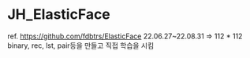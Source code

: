 # JH_ElasticFace
ref. https://github.com/fdbtrs/ElasticFace
22.06.27~22.08.31 => 112 * 112 binary, rec, lst, pair등을 만들고 직접 학습을 시킴

